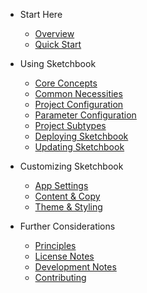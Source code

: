 -   Start Here

    -   [Overview](/)
    -   [Quick Start](quick-start.md)

-   Using Sketchbook

    -   [Core Concepts](core-concepts.md)
    -   [Common Necessities](necessities.md)
    -   [Project Configuration](project-config.md)
    -   [Parameter Configuration](param-config.md)
    -   [Project Subtypes](project-subtypes.md)
    -   [Deploying Sketchbook](deploying.md)
    -   [Updating Sketchbook](updating.md)

-   Customizing Sketchbook

    -   [App Settings](settings.md)
    -   [Content & Copy](content.md)
    -   [Theme & Styling](theme.md)

-   Further Considerations
    -   [Principles](principles.md)
    -   [License Notes](license-notes.md)
    -   [Development Notes](dev-notes.md)
    -   [Contributing](contributing.md)
